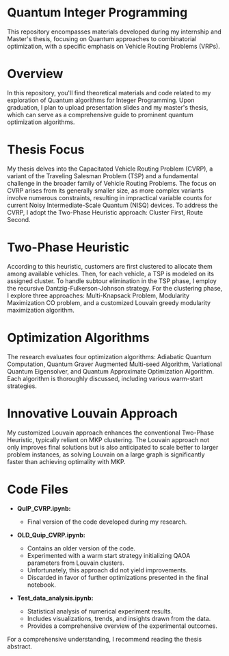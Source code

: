 # Quantum Integer Programming
This repository encompasses materials developed during my internship and Master's thesis, focusing on Quantum approaches to combinatorial optimization, with a specific emphasis on Vehicle Routing Problems (VRPs).

# Overview
In this repository, you'll find theoretical materials and code related to my exploration of Quantum algorithms for Integer Programming. Upon graduation, I plan to upload presentation slides and my master's thesis, which can serve as a comprehensive guide to prominent quantum optimization algorithms.

# Thesis Focus
My thesis delves into the Capacitated Vehicle Routing Problem (CVRP), a variant of the Traveling Salesman Problem (TSP) and a fundamental challenge in the broader family of Vehicle Routing Problems. The focus on CVRP arises from its generally smaller size, as more complex variants involve numerous constraints, resulting in impractical variable counts for current Noisy Intermediate-Scale Quantum (NISQ) devices. To address the CVRP, I adopt the Two-Phase Heuristic approach: Cluster First, Route Second.

# Two-Phase Heuristic
According to this heuristic, customers are first clustered to allocate them among available vehicles. Then, for each vehicle, a TSP is modeled on its assigned cluster. To handle subtour elimination in the TSP phase, I employ the recursive Dantzig-Fulkerson-Johnson strategy. For the clustering phase, I explore three approaches: Multi-Knapsack Problem, Modularity Maximization CO problem, and a customized Louvain greedy modularity maximization algorithm.

# Optimization Algorithms
The research evaluates four optimization algorithms: Adiabatic Quantum Computation, Quantum Graver Augmented Multi-seed Algorithm, Variational Quantum Eigensolver, and Quantum Approximate Optimization Algorithm. Each algorithm is thoroughly discussed, including various warm-start strategies.

# Innovative Louvain Approach
My customized Louvain approach enhances the conventional Two-Phase Heuristic, typically reliant on MKP clustering. The Louvain approach not only improves final solutions but is also anticipated to scale better to larger problem instances, as solving Louvain on a large graph is significantly faster than achieving optimality with MKP.

# Code Files

- **QuIP_CVRP.ipynb:** 
  - Final version of the code developed during my research.

- **OLD_Quip_CVRP.ipynb:**
  - Contains an older version of the code.
  - Experimented with a warm start strategy initializing QAOA parameters from Louvain clusters.
  - Unfortunately, this approach did not yield improvements.
  - Discarded in favor of further optimizations presented in the final notebook.

- **Test_data_analysis.ipynb:**
  - Statistical analysis of numerical experiment results.
  - Includes visualizations, trends, and insights drawn from the data.
  - Provides a comprehensive overview of the experimental outcomes.
  
For a comprehensive understanding, I recommend reading the thesis abstract.

